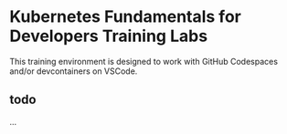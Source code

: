 # Kubernetes Fundamentals for Developers Training Labs

This training environment is designed to work with GitHub Codespaces and/or devcontainers on VSCode.

## todo
...

